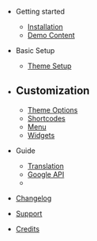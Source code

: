 - Getting started
  - [Installation](getting-started/install.md)
  - [Demo Content](getting-started/demo.md)

- Basic Setup
  - [Theme Setup](setup.md)

- Customization
  -
  - [Theme Options](customization/theme-options.md)
  - [Shortcodes](customization/shortcodes.md)
  - [Menu](customization/menu.md)
  - [Widgets](customization/widgets.md)

- Guide
  - [Translation](guide/translation.md)
  - [Google API](guide/google-api.md)  
  - 

- [Changelog](changelog.md)
- [Support](support.md)
- [Credits](credits.md)